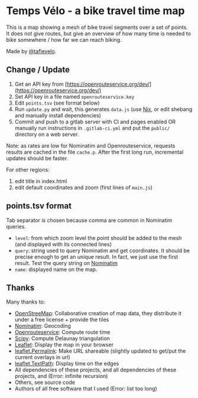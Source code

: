 Temps Vélo - a bike travel time map
===================================

This is a map showing a mesh of bike travel segments over a set of points.
It does not give routes, but give an overview of how many time is needed to bike somewhere / how far we can reach biking.

Made by [@taflevelo](https://twitter.com/taflevelo).

Change / Update
---------------

1. Get an API key from [https://openrouteservice.org/dev/](https://openrouteservice.org/dev/)
2. Set API key in a file named `openrouteservice.key`
3. Edit `points.tsv` (see format below)
5. Run `update.py` and wait, this generates `data.js` (use [Nix](https://nixos.org/), or edit shebang and manually install dependencies)
6. Commit and push to a gitlab server with CI and pages enabled OR manually run instructions in `.gitlab-ci.yml` and put the `public/` directory on a web server.

Note: as rates are low for Nominatim and Openrouteservice, requests results are cached in the file `cache.p`. After the first long run, incremental updates should be faster.

For other regions:
1. edit title in index.html
2. edit default coordinates and zoom (first lines of `main.js`)

points.tsv format
-------------------

Tab separator is chosen because comma are common in Nominatim queries.

- `level`: from which zoom level the point should be added to the mesh (and displayed with its connected lines)
- `query`: string used to query Nominatim and get coordinates. It should be precise enough to get an unique result. In fact, we just use the first result. Test the query string on [Nominatim](https://nominatim.openstreetmap.org/)
- `name`: displayed name on the map.

Thanks
------

Many thanks to:
- [OpenStreeMap](https://www.openstreetmap.org/): Collaborative creation of map data, they distribute it under a free license + provide the tiles
- [Nominatim](https://nominatim.openstreetmap.org/): Geocoding
- [Openrouteservice](https://openrouteservice.org/): Compute route time
- [Scipy](https://www.scipy.org/): Compute Delaunay triangulation
- [Leaflet](https://leafletjs.com/): Display the map in your browser
- [leaflet.Permalink](https://github.com/MarcChasse/leaflet.Permalink): Make URL shareable (slightly updated to get/put the current overlays in url)
- [leaflet.TextPath](https://github.com/makinacorpus/Leaflet.TextPath): Display time on the edges
- All dependencies of these projects, and all dependencies of these projects, and (Error: infinite recursion)
- Others, see source code
- Authors of all free software that I used (Error: list too long)
